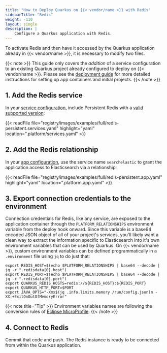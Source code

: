 ```yaml
---
title: "How to Deploy Quarkus on {{< vendor/name >}} with Redis"
sidebarTitle: "Redis"
weight: -110
layout: single
description: |
    Configure a Quarkus application with Redis.
---
```


To activate Redis and then have it accessed by the Quarkus application already in {{< vendor/name >}}, it is necessary to modify two files. 

{{< note >}}
This guide only covers the *addition* of a service configuration to an existing Quarkus project already configured to deploy on {{< vendor/name >}}. Please see the [deployment guide](/guides/quarkus/deploy/_index.md) for more detailed instructions for setting up app containers and initial projects. 
{{< /note >}}

## 1. Add the Redis service

In your [service configuration](../../add-services/_index.md), include Persistent Redis with a [valid supported version](../../add-services/redis.md#persistent-redis):

{{< readFile file="registry/images/examples/full/redis-persistent.services.yaml" highlight="yaml" location=".platform/services.yaml" >}}

## 2. Add the Redis relationship

In your [app configuration](../../create-apps/app-reference.md), use the service name `searchelastic` to grant the application access to Elasticsearch via a relationship:

{{< readFile file="registry/images/examples/full/redis-persistent.app.yaml" highlight="yaml" location=".platform.app.yaml" >}}

## 3. Export connection credentials to the environment

Connection credentials for Redis, like any service, are exposed to the application container through the `PLATFORM_RELATIONSHIPS` environment variable from the deploy hook onward. Since this variable is a base64 encoded JSON object of all of your project's services, you'll likely want a clean way to extract the information specific to Elasticsearch into it's own environment variables that can be used by Quarkus. On {{< vendor/name >}}, custom environment variables can be defined programmatically in a `.environment` file using `jq` to do just that:

```text
export REDIS_HOST=$(echo $PLATFORM_RELATIONSHIPS | base64 --decode | jq -r ".redisdata[0].host")
export REDIS_PORT=$(echo $PLATFORM_RELATIONSHIPS | base64 --decode | jq -r ".redisdata[0].port")
export QUARKUS_REDIS_HOSTS=redis://${REDIS_HOST}:${REDIS_PORT}
export QUARKUS_HTTP_PORT=$PORT
export JAVA_OPTS="-Xmx$(jq .info.limits.memory /run/config.json)m -XX:+ExitOnOutOfMemoryError"
```

{{< note title="Tip" >}}
Environment variables names are following the conversion rules of [Eclipse MicroProfile](https://github.com/eclipse/microprofile-config/blob/master/spec/src/main/asciidoc/configsources.asciidoc#user-content-default-configsources).
{{< /note >}}

## 4. Connect to Redis

Commit that code and push. The Redis instance is ready to be connected from within the Quarkus application.
